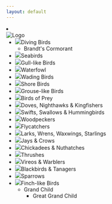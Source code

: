 ```yaml
---
layout: default
---
```

<div class="row">
    <div class="col-md-4">
          <li><div class='caret'><img src="assets/css/logo.png" alt="Logo" class="parent-image"></div>
              <ul class='nested'>
                  <li><span class='caret'><img src="assets/images/diving_logo.png" class="group-image">Diving Birds</span>
                    <ul class='nested'>
                      <li>Brandt's Cormorant</li>
                    </ul>
                  </li>
                  <li><span class='caret'><img src="assets/images/seabirds_logo.png" class="group-image">Seabirds</span>
                  <li><span class='caret'><img src="assets/images/gull_logo.png" class="group-image">Gull-like Birds</span>
                  <li><span class='caret'><img src="assets/images/waterfowl_logo.png" class="group-image">Waterfowl</span>
                  <li><span class='caret'><img src="assets/images/wading_logo.png" class="group-image">Wading Birds</span>
                  <li><span class='caret'><img src="assets/images/shorebirds_logo.png" class="group-image">Shore Birds</span>
                  <li><span class='caret'><img src="assets/images/grouse_logo.png" class="group-image">Grouse-like Birds</span>
                  <li><span class='caret'><img src="assets/images/birdsofprey_logo.png" class="group-image">Birds of Prey</span>
                  <li><span class='caret'><img src="assets/images/kingfisher_logo.png" class="group-image">Doves, Nighthawks & Kingfishers</span>
                  <li><span class='caret'><img src="assets/images/swallow_logo.png" class="group-image">Swifts, Swallows & Hummingbirds</span>
                  <li><span class='caret'><img src="assets/images/woodpecker_logo.png" class="group-image">Woodpeckers</span>
                  <li><span class='caret'><img src="assets/images/flycatcher_logo.png" class="group-image">Flycatchers</span>
                  <li><span class='caret'><img src="assets/images/waxwing_logo.png" class="group-image">Larks, Wrens, Waxwings, Starlings</span>
                  <li><span class='caret'><img src="assets/images/jayscrows_logo.png" class="group-image">Jays & Crows</span>
                  <li><span class='caret'><img src="assets/images/chickadees_logo.png" class="group-image">Chickadees & Nuthatches</span>
                  <li><span class='caret'><img src="assets/images/thrush_logo.png" class="group-image">Thrushes</span>
                  <li><span class='caret'><img src="assets/images/warbler_logo.png" class="group-image">Vireos & Warblers</span>
                  <li><span class='caret'><img src="assets/images/blackbird_logo.png" class="group-image">Blackbirds & Tanagers</span>
                  <li><span class='caret'><img src="assets/images/sparrow_logo.png" class="group-image">Sparrows</span>
                  <li><span class='caret'><img src="assets/images/finch_logo.png" class="group-image">Finch-like Birds</span>
                      <ul class='nested'>
                          <li><span class='caret'>Grand Child</span>
                              <ul class='nested'>
                                  <li>Great Grand Child</li>
                              </ul>
                          </li>
                      </ul>
                  </li>
              </ul>
    </div>
</div>